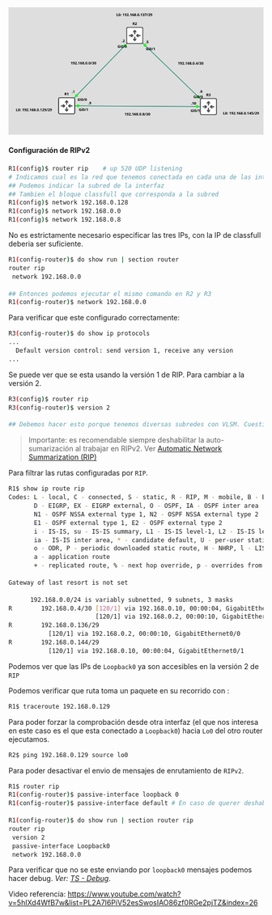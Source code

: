 ![](_anexos_/Screenshot%20from%202023-12-27%2021-21-51.png)

#### Configuración de RIPv2
``` bash
R1(config)$ router rip    # up 520 UDP listening
# Indicamos cual es la red que tenemos conectada en cada una de las interfaces.
## Podemos indicar la subred de la interfaz
## Tambien el bloque classfull que corresponda a la subred
R1(config)$ network 192.168.0.128
R1(config)$ network 192.168.0.0
R1(config)$ network 192.168.0.8
```

No es estrictamente necesario especificar las tres IPs, con la IP de classfull deberia ser suficiente.
``` bash
R1(config-router)$ do show run | section router
router rip
 network 192.168.0.0

## Entonces podemos ejecutar el mismo comando en R2 y R3
R1(config-router)$ network 192.168.0.0
```

Para verificar que este configurado correctamente:
``` bash
R3(config-router)$ do show ip protocols
...
  Default version control: send version 1, receive any version
...
```

Se puede ver que se esta usando la versión 1 de RIP. Para cambiar a la versión 2.
``` bash
R3(config)$ router rip
R3(config-router)$ version 2

## Debemos hacer esto porque tenemos diversas subredes con VLSM. Cuestión que la versión 1 no soporta.
```


> Importante: es recomendable siempre deshabilitar la auto-sumarización al trabajar en RIPv2. Ver [Automatic Network Summarization (RIP)](Automatic%20Network%20Summarization%20(RIP).md)

Para filtrar las rutas configuradas por `RIP`. 
``` bash
R1$ show ip route rip
Codes: L - local, C - connected, S - static, R - RIP, M - mobile, B - BGP
       D - EIGRP, EX - EIGRP external, O - OSPF, IA - OSPF inter area 
       N1 - OSPF NSSA external type 1, N2 - OSPF NSSA external type 2
       E1 - OSPF external type 1, E2 - OSPF external type 2
       i - IS-IS, su - IS-IS summary, L1 - IS-IS level-1, L2 - IS-IS level-2
       ia - IS-IS inter area, * - candidate default, U - per-user static route
       o - ODR, P - periodic downloaded static route, H - NHRP, l - LISP
       a - application route
       + - replicated route, % - next hop override, p - overrides from PfR

Gateway of last resort is not set

      192.168.0.0/24 is variably subnetted, 9 subnets, 3 masks
R        192.168.0.4/30 [120/1] via 192.168.0.10, 00:00:04, GigabitEthernet0/1
                        [120/1] via 192.168.0.2, 00:00:10, GigabitEthernet0/0
R        192.168.0.136/29 
           [120/1] via 192.168.0.2, 00:00:10, GigabitEthernet0/0
R        192.168.0.144/29 
           [120/1] via 192.168.0.10, 00:00:04, GigabitEthernet0/1

```
Podemos ver que las IPs de `Loopback0` ya son accesibles en la versión 2 de `RIP`

Podemos verificar que ruta toma un paquete en su recorrido con :
``` bash
R1$ traceroute 192.168.0.129
```

Para poder forzar la comprobación desde otra interfaz (el que nos interesa en este caso es el que esta conectado a `Loopback0`) hacia `Lo0` del otro router ejecutamos.
``` bash
R2$ ping 192.168.0.129 source lo0
```

Para poder desactivar el envio de mensajes de enrutamiento de `RIPv2`. 
``` bash
R1$ router rip
R1(config-router)$ passive-interface loopback 0
R1(config-router)$ passive-interface default # En caso de querer deshabilitar todas las interfaces.

R1(config-router)$ do show run | section router rip
router rip
 version 2
 passive-interface Loopback0
 network 192.168.0.0
```

Para verificar que no se este enviando por `loopback0` mensajes podemos hacer debug.
_Ver: [TS - Debug](TS%20-%20Debug.md)_.


Video referencia: https://www.youtube.com/watch?v=5hIXd4WfB7w&list=PL2A7l6PiV52esSwosIAO86zf0RGe2pjTZ&index=26

